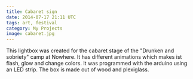 ```yaml
---
title: Cabaret sign
date: 2014-07-17 21:11 UTC
tags: art, festival
category: My Projects
image: cabaret.jpg
---
```


This lightbox was created for the cabaret stage of the "Drunken and sobriety" camp at Nowhere. It has different animations which makes ist flash, glow and change colors. It was programmed with the arduino using an LED strip. The box is made out of wood and plexiglass.

